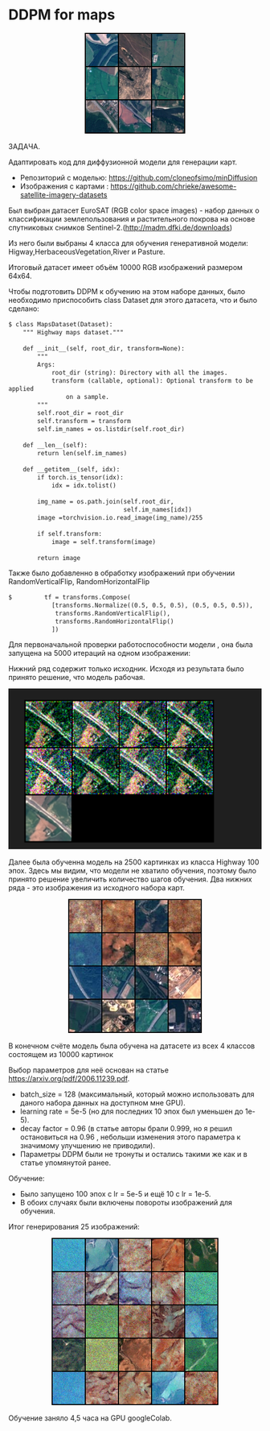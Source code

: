 # DDPM for maps

<!-- #region -->
<p align="center">
<img  src="contents/example_maps_10000.png">
</p>

ЗАДАЧА.

Адаптировать код для диффузионной модели для генерации карт.
-  Репозиторий с моделью: https://github.com/cloneofsimo/minDiffusion
-  Изображения с картами : https://github.com/chrieke/awesome-satellite-imagery-datasets

Был выбран датасет EuroSAT (RGB color space images) - набор данных о классификации землепользования и растительного покрова на основе спутниковых снимков Sentinel-2.(http://madm.dfki.de/downloads) 

Из него были выбраны 4 класса для обучения генеративной модели: Higway,HerbaceousVegetation,River и Pasture.

Итоговый датасет имеет объём 10000 RGB изображений размером 64x64. 

Чтобы подготовить DDPM к обучению на этом наборе данных, было необходимо приспособить class Dataset для этого датасета, что и было сделано:


```
$ class MapsDataset(Dataset):
    """ Highway maps dataset."""

    def __init__(self, root_dir, transform=None):
        """
        Args:
            root_dir (string): Directory with all the images.
            transform (callable, optional): Optional transform to be applied
                on a sample.
        """
        self.root_dir = root_dir
        self.transform = transform
        self.im_names = os.listdir(self.root_dir)

    def __len__(self):
        return len(self.im_names)

    def __getitem__(self, idx):
        if torch.is_tensor(idx):
            idx = idx.tolist()

        img_name = os.path.join(self.root_dir,
                                self.im_names[idx])
        image =torchvision.io.read_image(img_name)/255

        if self.transform:
            image = self.transform(image)

        return image
```

Также было добавленно в обработку изображений при обучении RandomVerticalFlip, RandomHorizontalFlip

```
$         tf = transforms.Compose(
            [transforms.Normalize((0.5, 0.5, 0.5), (0.5, 0.5, 0.5)),
             transforms.RandomVerticalFlip(),
             transforms.RandomHorizontalFlip()
            ])
```



Для первоначальной проверки работоспособности модели , она была запущена на 5000 итераций на одном изображении:

Нижний ряд содержит только исходник. Исходя из результата было принято решение, что модель рабочая.

<p align="center">
<img  src="contents/one_sample_train.png">
</p>

Далее была обученна модель на 2500 картинках из класса Highway 100 эпох.
Здесь мы видим, что модели не хватило обучения, поэтому было принято решение увеличить количество шагов обучения.
Два нижних ряда - это изображения из исходного набора карт.

<!-- #region -->
<p align="center">
<img  src="contents/sample_Higway_2500.jpg">
</p>

В конечном счёте модель была обучена на датасете из всех 4 классов состоящем из 10000 картинок

Выбор параметров для неё основан на статье https://arxiv.org/pdf/2006.11239.pdf.

- batch_size = 128 (максимальный, который можно использовать для даного набора данных на доступном мне GPU).
- learning rate = 5e-5 (но для последних 10 эпох был уменьшен до 1e-5).
- decay factor = 0.96 (в статье авторы брали 0.999, но я решил остановиться на 0.96 , небольши изменения этого параметра к значимому улучшению не приводили).
- Параметры DDPM были не тронуты и остались такими же как и в статье упомянутой ранее.

Обучение:

- Было запущено 100 эпох с lr = 5e-5 и ещё 10 с lr = 1e-5.	
- В обоих случаях были включены повороты изображений для обучения.

Итог генерирования 25 изображений:


<!-- #region -->
<p align="center">
<img  src="contents/ddpm_sample_maps_1000_fitted.png">
</p>

Обучение заняло 4,5 часа на GPU googleColab.


